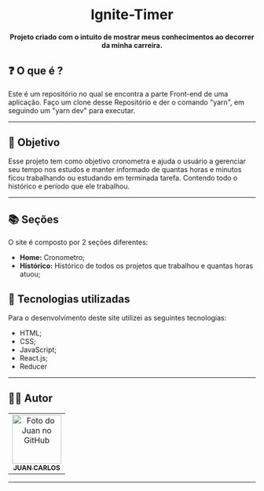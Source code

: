 <h1 align="center">
  <br>Ignite-Timer
</h1>

<h4 align="center">
  Projeto criado com o intuito de mostrar meus conhecimentos ao decorrer da minha carreira.
</h4>

## ❓ O que é ?

Este é um repositório no qual se encontra a parte Front-end de uma aplicação. Faço um clone desse Repositório e der o comando "yarn", em seguindo um "yarn dev" para executar.

<hr>

## 🎯 Objetivo

Esse projeto tem como objetivo cronometra e ajuda o usuário a gerenciar seu tempo nos estudos e manter informado de quantas horas e minutos ficou trabalhando ou estudando em terminada tarefa. Contendo todo o histórico e período que ele trabalhou.

<hr>

## 📚 Seções
O site é composto por 2 seções diferentes:

- **Home:** Cronometro;
- **Histórico:** Histórico de todos os projetos que trabalhou e quantas horas atuou;


## 💼 Tecnologias utilizadas
Para o desenvolvimento deste site utilizei as seguintes tecnologias:

- HTML;
- CSS;
- JavaScript;
- React.js;
- Reducer
---

## 👨‍💻 Autor<br>
<table>
  <tr>
    <td align="center">
      <a href="https://github.com/JuanCarllos13">
        <img src="https://github.com/JuanCarllos13.png" height="100px" alt="Foto do Juan no GitHub"/><br>
        <sub>
          <b>JUAN CARLOS</b>
        </sub>
      </a>
    </td>
  </tr>
</table>
</table>
<hr>
